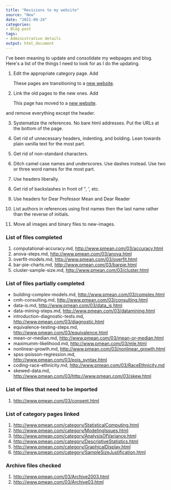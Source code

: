 ```yaml
---
title: "Revisions to my website"
source: "New"
date: "2021-09-24"
categories:
- Blog post
tags:
- Administrative details
output: html_document
---
```


I've been meaning to update and consolidate my webpages and blog. Here's a list of the things I need to look for as I do the updating.

<!--more-->

1. Edit the appropriate category page. Add 
   <p>These pages are transitioning to a <a href="http://new.pmean.com/tags/name/">new website</a>.</p>

2. Link the old pages to the new ones. Add 
   <p>This page has moved to a <a href="http://new.pmean.com/post/name/">new website</a>.</p>
and remove everything except the header.

3. Systematize the references. No bare html addresses. Put the URLs at the bottom of the page. 

4. Get rid of unnecessary headers, indenting, and bolding. Lean towards plain vanilla text for the most part.

5. Get rid of non-standard characters.

6. Ditch camel case names and underscores. Use dashes instead. Use two or three word names for the most part.

7. Use headers liberally.

8. Get rid of backslashes in front of ", ', etc.

9. Use headers for Dear Professor Mean and Dear Reader

10. List authors in references using first names then the last name rather than the reverse of initials.

11. Move all images and binary files to new-images.



### List of files completed

1. computational-accuracy.md, http://www.pmean.com/03/accuracy.html
2. anova-steps.md, http://www.pmean.com/03/anova.html
3. overfit-models.md, http://www.pmean.com/03/overfit.html
4. bar-pie-charts.md, http://www.pmean.com/03/barpie.html
5. cluster-sample-size.md, http://www.pmean.com/03/cluster.html

### List of files partially completed

+ building-complex-models.md, http://www.pmean.com/03/complex.html
+ cmh-consulting.md, http://www.pmean.com/03/consulting.html
+ data-is.md, http://www.pmean.com/03/data_is,html
+ data-mining-steps.md, http://www.pmean.com/03/datamining.html
+  introduction-diagnostic-tests.md, http://www.pmean.com/03/diagnostic.html
+ equivalence-testing-steps.md, http://www.pmean.com/03/equivalence.html
+ mean-or-median.md, http://www.pmean.com/03/mean-or-median.html
+ maximumm-likelihood.md, http://www.pmean.com/03/mle.html
+ nonlinear-growth.md, http://www.pmean.com/03/nonlinear_growth.html
+ spss-poisson-regression.md, http://www.pmean.com/03/pois_syntax.html
+ coding-race-ethnicity.md, http://www.pmean.com/03/RaceEthnicity.md
+ skewed-data.md, http://www.pmean.com/03/http://www.pmean.com/03/skew.html

### List of files that need to be imported

1. http://www.pmean.com/03/consent.html


### List of category pages linked

1. http://www.pmean.com/category/StatisticalComputing.html
2. http://www.pmean.com/category/ModelingIssues.html
3. http://www.pmean.com/category/AnalysisOfVariance.html
4. http://www.pmean.com/category/DescriptiveStatistics.html
5. http://www.pmean.com/category/GraphicalDisplay.html
6. http://www.pmean.com/category/SampleSizeJustification.html

### Archive files checked

1. http://www.pmean.com/03/Archive2003.html
2. http://www.pmean.com/03/Archive03.html
